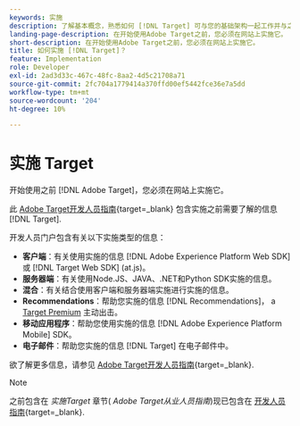 ```yaml
---
keywords: 实施
description: 了解基本概念，熟悉如何 [!DNL Target] 可与您的基础架构一起工作并与之集成，并了解如何跟踪访客。
landing-page-description: 在开始使用Adobe Target之前，您必须在网站上实施它。
short-description: 在开始使用Adobe Target之前，您必须在网站上实施它。
title: 如何实施 [!DNL Target]？
feature: Implementation
role: Developer
exl-id: 2ad3d33c-467c-48fc-8aa2-4d5c21708a71
source-git-commit: 2fc704a1779414a370ffd00ef5442fce36e7a5dd
workflow-type: tm+mt
source-wordcount: '204'
ht-degree: 10%

---
```


# 实施 Target

开始使用之前 [!DNL Adobe Target]，您必须在网站上实施它。

此 [Adobe Target开发人员指南](https://experienceleague.adobe.com/docs/target-dev/developer/overview.html){target=_blank} 包含实施之前需要了解的信息 [!DNL Target].

开发人员门户包含有关以下实施类型的信息：

* **客户端**：有关使用实施的信息 [!DNL Adobe Experience Platform Web SDK] 或 [!DNL Target Web SDK] (at.js)。
* **服务器端**：有关使用Node.JS、JAVA、.NET和Python SDK实施的信息。
* **混合**：有关结合使用客户端和服务器端实施进行实施的信息。
* **Recommendations**：帮助您实施的信息 [!DNL Recommendations]， a [Target Premium](/help/main/c-intro/intro.md#premium) 主动出击。
* **移动应用程序**：帮助您使用实施的信息 [!DNL Adobe Experience Platform Mobile] SDK。
* **电子邮件**：帮助您实施的信息 [!DNL Target] 在电子邮件中。

欲了解更多信息，请参见 [Adobe Target开发人员指南](https://experienceleague.adobe.com/docs/target-dev/developer/overview.html){target=_blank}.

>[!NOTE]
>
>之前包含在 *实施Target* 章节( *Adobe Target从业人员指南*)现已包含在 [开发人员指南](https://experienceleague.adobe.com/docs/target-dev/developer/overview.html){target=_blank}.





